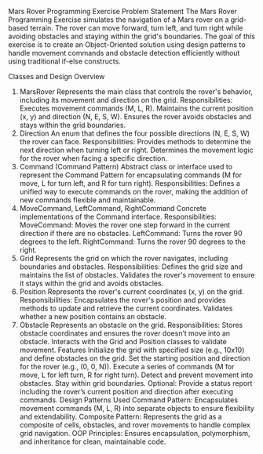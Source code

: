 Mars Rover Programming Exercise
Problem Statement
The Mars Rover Programming Exercise simulates the navigation of a Mars rover on a grid-based terrain. The rover can move forward, turn left, and turn right while avoiding obstacles and staying within the grid's boundaries. The goal of this exercise is to create an Object-Oriented solution using design patterns to handle movement commands and obstacle detection efficiently without using traditional if-else constructs.

Classes and Design Overview
1. MarsRover
Represents the main class that controls the rover's behavior, including its movement and direction on the grid.
Responsibilities:
Executes movement commands (M, L, R).
Maintains the current position (x, y) and direction (N, E, S, W).
Ensures the rover avoids obstacles and stays within the grid boundaries.
2. Direction
An enum that defines the four possible directions (N, E, S, W) the rover can face.
Responsibilities:
Provides methods to determine the next direction when turning left or right.
Determines the movement logic for the rover when facing a specific direction.
3. Command (Command Pattern)
Abstract class or interface used to represent the Command Pattern for encapsulating commands (M for move, L for turn left, and R for turn right).
Responsibilities:
Defines a unified way to execute commands on the rover, making the addition of new commands flexible and maintainable.
4. MoveCommand, LeftCommand, RightCommand
Concrete implementations of the Command interface.
Responsibilities:
MoveCommand: Moves the rover one step forward in the current direction if there are no obstacles.
LeftCommand: Turns the rover 90 degrees to the left.
RightCommand: Turns the rover 90 degrees to the right.
5. Grid
Represents the grid on which the rover navigates, including boundaries and obstacles.
Responsibilities:
Defines the grid size and maintains the list of obstacles.
Validates the rover's movement to ensure it stays within the grid and avoids obstacles.
6. Position
Represents the rover's current coordinates (x, y) on the grid.
Responsibilities:
Encapsulates the rover's position and provides methods to update and retrieve the current coordinates.
Validates whether a new position contains an obstacle.
7. Obstacle
Represents an obstacle on the grid.
Responsibilities:
Stores obstacle coordinates and ensures the rover doesn’t move into an obstacle.
Interacts with the Grid and Position classes to validate movement.
Features
Initialize the grid with specified size (e.g., 10x10) and define obstacles on the grid.
Set the starting position and direction for the rover (e.g., (0, 0, N)).
Execute a series of commands (M for move, L for left turn, R for right turn).
Detect and prevent movement into obstacles.
Stay within grid boundaries.
Optional: Provide a status report including the rover’s current position and direction after executing commands.
Design Patterns Used
Command Pattern: Encapsulates movement commands (M, L, R) into separate objects to ensure flexibility and extendability.
Composite Pattern: Represents the grid as a composite of cells, obstacles, and rover movements to handle complex grid navigation.
OOP Principles: Ensures encapsulation, polymorphism, and inheritance for clean, maintainable code.